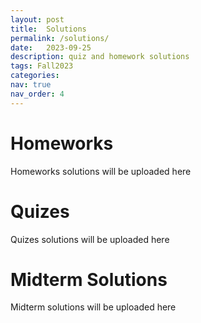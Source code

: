 ```yaml
---
layout: post
title:  Solutions
permalink: /solutions/
date:   2023-09-25
description: quiz and homework solutions
tags: Fall2023
categories:
nav: true
nav_order: 4
---
```

# Homeworks
<p>Homeworks solutions will be uploaded here</p>

# Quizes
<p>Quizes solutions will be uploaded here</p>

# Midterm Solutions
<p>Midterm solutions will be uploaded here</p>
